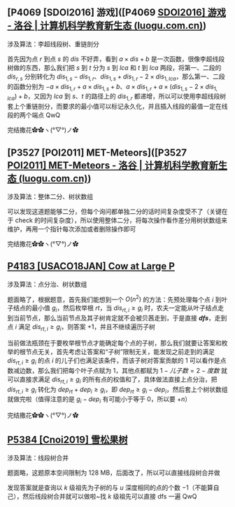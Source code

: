 ## [P4069 [SDOI2016] 游戏]([P4069 [SDOI2016\] 游戏 - 洛谷 | 计算机科学教育新生态 (luogu.com.cn)](https://www.luogu.com.cn/problem/P4069))

涉及算法：李超线段树、重链剖分

首先因为点 $r$ 到点 $s$ 的 $dis$ 不好弄，看到 $a\times dis+b$ 是一次函数，很像李超线段树做的东西，那么我们把 $s$ 到 $t$ 分为 $s$ 到 $lca$ 和 $t$ 到 $lca$ 两段，将第一、二段的 $dis_{r,s}$ 分别转化为 $dis_{1,s}-dis_{1,r}$、$dis_{1,s}+dis_{1,r}-2\times dis_{1, lca}$，那么第一、二段的函数分别为 $-a\times dis_{1,r}+a\times dis_{1, s}+b$、$a\times dis_{1,r}+a\times (dis_{1,s}-2\times dis_{1, lca})+b$，又因为 $lca$ 到 $s$、$t$ 的路径上的 $dis_{1,r}$ 都递增，所以可以使用李超线段树套上个重链剖分，而要求的最小值可以标记永久化，并且插入线段的最值一定在线段的两个端点 QwQ

完结撒花✿✿ヽ(°▽°)ノ✿

## [P3527 [POI2011] MET-Meteors]([P3527 [POI2011\] MET-Meteors - 洛谷 | 计算机科学教育新生态 (luogu.com.cn)](https://www.luogu.com.cn/problem/P3527))

涉及算法：整体二分、树状数组

可以发现这道题能够二分，但每个询问都单独二分的话时间复杂度受不了（关键在于 check 的时间复杂度），所以使用整体二分，将每次操作看作差分用树状数组来维护，再用一个指针每次添加或者删除操作即可

完结撒花✿✿ヽ(°▽°)ノ✿

## [P4183 [USACO18JAN] Cow at Large P](https://www.luogu.com.cn/problem/P4183)

涉及算法：点分治、树状数组

题面略了，根据题意，首先我们能想到一个 $O(n^2)$ 的方法：先预处理每个点 $i$ 到叶子结点的最小值 $g_i$，然后枚举根 $rt$，当 $dis_{rt,i} \ge g_i$ 时，农夫一定能从叶子结点走到当前节点，那么当前节点及其子树肯定就不会被贝茜走到，于是直接 ***dfs***，走到点 $i$ 满足 $dis_{rt,i} \ge g_i$，则答案 $+1$，并且不继续遍历子树

当前做法瓶颈在于要枚举根节点才能确定每个点的子树，那么我们就要让答案和枚举的根节点无关，首先考虑让答案和“子树”限制无关，能发现之前走到的满足 $dis_{rt,i} \ge g_i$ 的点 $i$ 的儿子们也满足该条件，而该子树对答案贡献的 $1$ 可以看作是点数减边数，那么我们把每个叶子点赋为 $1$，其他点都赋为 $1-儿子数=2-度数$ 就可以直接求满足 $dis_{rt,i} \ge g_i$ 的所有点的权值和了，具体做法直接上点分治，把 $dis_{rt,i}\ge g_i$ 转化为 $dep_{rt}+dep_i\ge g_i$，即 $dep_{rt} \ge g_i-dep_i$，然后套上个树状数组就做完啦（值得注意的是 $g_i-dep_i$ 有可能小于等于 $0$，所以要 $+n$）

完结撒花✿✿ヽ(°▽°)ノ✿

## [P5384 [Cnoi2019] 雪松果树](https://www.luogu.com.cn/problem/P5384)

涉及算法：线段树合并

题面略，这题原本空间限制为 $128$ MB，后面改了，所以可以直接线段树合并做

发现答案就是查询以 $k$ 级祖先为子树的与 $u$ 深度相同的点的个数 $-1$（不能算自己），然后线段树合并就可以做啦~找 $k$ 级祖先可以直接 dfs 一遍 QwQ
